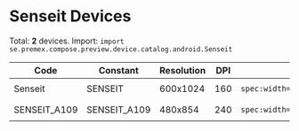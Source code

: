 # Senseit Devices

Total: **2** devices. Import: `import se.premex.compose.preview.device.catalog.android.Senseit`

| Code | Constant | Resolution | DPI | Compose Spec | Preview Usage |
|------|----------|------------|-----|-------------|---------------|
| Senseit | SENSEIT | 600x1024 | 160 | `spec:width=600px,height=1024px,dpi=160` | `@Preview(device = Senseit.SENSEIT)` |
| SENSEIT_A109 | SENSEIT_A109 | 480x854 | 240 | `spec:width=480px,height=854px,dpi=240` | `@Preview(device = Senseit.SENSEIT_A109)` |

<!-- Generated automatically. Do not edit manually. -->
